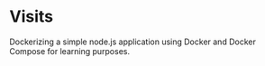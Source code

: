 # Visits 
Dockerizing a simple node.js application using Docker and Docker Compose for 
learning purposes.




